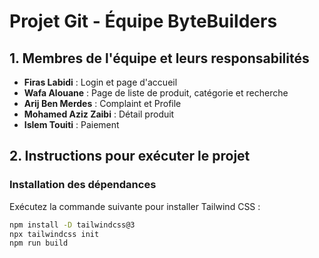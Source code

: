 # Projet Git - Équipe ByteBuilders  

## 1. Membres de l'équipe et leurs responsabilités  

- **Firas Labidi** : Login et page d'accueil  
- **Wafa Alouane** : Page de liste de produit, catégorie et recherche  
- **Arij Ben Merdes** : Complaint et Profile  
- **Mohamed Aziz Zaibi** : Détail produit  
- **Islem Touiti** : Paiement  

## 2. Instructions pour exécuter le projet  

### Installation des dépendances  
Exécutez la commande suivante pour installer Tailwind CSS :  
```bash
npm install -D tailwindcss@3
npx tailwindcss init
npm run build
